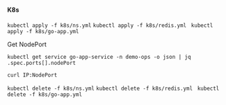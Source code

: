 #### K8s

``` kubectl apply -f k8s/ns.yml ```
``` kubectl apply -f k8s/redis.yml ```
``` kubectl apply -f k8s/go-app.yml```

Get NodePort 

``` kubectl get service go-app-service -n demo-ops -o json | jq .spec.ports[].nodePort ```

``` curl IP:NodePort ```

``` kubectl delete -f k8s/ns.yml ```
``` kubectl delete -f k8s/redis.yml ```
``` kubectl delete -f k8s/go-app.yml```
